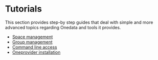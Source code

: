
# Tutorials
This section provides step-by step guides that deal with simple and more advanced topics regarding Onedata and tools it provides.

* [Space management](tutorial/screencast_space_management.md)
* [Group management](tutorial/screencast_group_management.md)
* [Command line access](tutorial/screencast_oneclient_remote.md)
* [Oneprovider installation](tutorial/screencast_oneprovider_single.md)
